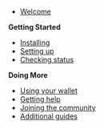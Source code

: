 - [Welcome](main.md)

**Getting Started**
- [Installing](guide/install.md)
- [Setting up](guide/setup.md)
- [Checking status](guide/status.md)

**Doing More**
- [Using your wallet](wallet.md)
- [Getting help](help.md)
- [Joining the community](comm.md)
- [Additional guides](all.md)
